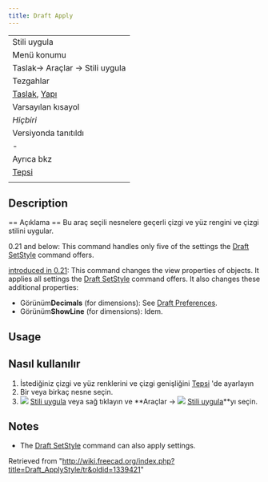 ```yaml
---
title: Draft Apply
---
```

|  |
| --- |
| Stili uygula |
| Menü konumu |
| Taslak→ Araçlar → Stili uygula |
| Tezgahlar |
| [Taslak](/Draft_Workbench/tr "Draft Workbench/tr"), [Yapı](/Arch_Workbench/tr "Arch Workbench/tr") |
| Varsayılan kısayol |
| *Hiçbiri* |
| Versiyonda tanıtıldı |
| - |
| Ayrıca bkz |
| [Tepsi](/index.php?title=Draft_Tray/tr&action=edit&redlink=1 "Draft Tray/tr (page does not exist)") |
|  |

## Description

== Açıklama == Bu araç seçili nesnelere geçerli çizgi ve yüz rengini ve çizgi stilini uygular.

0.21 and below: This command handles only five of the settings the [Draft SetStyle](/Draft_SetStyle "Draft SetStyle") command offers.

[introduced in 0.21](/Release_notes_0.21 "Release notes 0.21"): This command changes the view properties of objects. It applies all settings the [Draft SetStyle](/Draft_SetStyle "Draft SetStyle") command offers. It also changes these additional properties:

* Görünüm**Decimals** (for dimensions): See [Draft Preferences](/Draft_Preferences#Texts_and_dimensions "Draft Preferences").
* Görünüm**ShowLine** (for dimensions): Idem.

## Usage

## Nasıl kullanılır

1. İstediğiniz çizgi ve yüz renklerini ve çizgi genişliğini [Tepsi](/index.php?title=Draft_Tray/tr&action=edit&redlink=1 "Draft Tray/tr (page does not exist)") 'de ayarlayın
2. Bir veya birkaç nesne seçin.
3. ![](/images/Draft_Apply.svg) [Stili uygula](/Draft_Apply/tr "Draft Apply/tr") veya sağ tıklayın ve **Araçlar → ![](/images/Draft_Apply.svg) [Stili uygula](/Draft_Apply/tr "Draft Apply/tr")**yı seçin.

## Notes

* The [Draft SetStyle](/Draft_SetStyle "Draft SetStyle") command can also apply settings.

Retrieved from "<http://wiki.freecad.org/index.php?title=Draft_ApplyStyle/tr&oldid=1339421>"